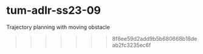# tum-adlr-ss23-09
Trajectory planning with moving obstacle
>>>>>>> 8f8ee59d2add9b5b680668b18deab2fc3235ec6f
